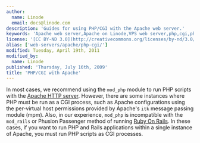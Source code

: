 ```yaml
---
author:
  name: Linode
  email: docs@linode.com
description: 'Guides for using PHP/CGI with the Apache web server.'
keywords: 'Apache web server,Apache on Linode,VPS web server,php,cgi,php-cgi'
license: '[CC BY-ND 3.0](http://creativecommons.org/licenses/by-nd/3.0/us/)'
alias: ['web-servers/apache/php-cgi/']
modified: Tuesday, April 19th, 2011
modified_by:
  name: Linode
published: 'Thursday, July 16th, 2009'
title: 'PHP/CGI with Apache'
---
```


In most cases, we recommend using the `mod_php` module to run PHP scripts with the [Apache HTTP server](/docs/web-servers/apache/). However, there are some instances where PHP must be run as a CGI process, such as Apache configurations using the per-virtual host permissions provided by Apache's `itk` message passing module (mpm). Also, in our experience, `mod_php` is incompatible with the `mod_rails` or Phusion Passenger method of running [Ruby On Rails](/docs/frameworks/). In these cases, if you want to run PHP and Rails applications within a single instance of Apache, you must run PHP scripts as CGI processes.
